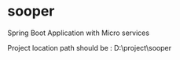 # sooper
Spring Boot Application with Micro services

Project location path should be : D:\project\sooper